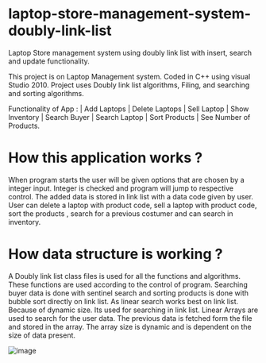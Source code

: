 # laptop-store-management-system-doubly-link-list
 Laptop Store management system using doubly  link list with insert, search and update  functionality.
 
This project is on Laptop Management system.
Coded in C++ using visual Studio 2010.
Project uses  Doubly link list algorithms, Filing, and 	searching and sorting algorithms.

Functionality of App : 	| Add Laptops | Delete Laptops | Sell Laptop 
			| Show Inventory  | Search Buyer |  Search Laptop 
			| Sort Products 
			| See Number of Products.
			
# How this application works ?
When program starts the user will be given options that are chosen by a integer input. Integer is checked and program will jump to respective control. The added data is stored in link list with a data code given by user. User can delete a laptop with product code, sell a laptop with product code, sort the products , search for a previous costumer and can search in inventory.

# How data structure is working ?
A Doubly link list class files is used for all the functions and algorithms. These functions are used according to the control of program.
Searching buyer data is done with sentinel search  and sorting products is done with bubble sort directly on link list.
As linear search works best on link list. Because of dynamic size. Its used for searching in link list.
Linear Arrays are used to search for the user data. The previous data is fetched form the file and stored in the array. The array size is dynamic and is dependent on the size of data present.

![image](https://user-images.githubusercontent.com/68731898/183959446-2ee3054a-b566-4403-a1bf-ca7a10423fb8.png)




